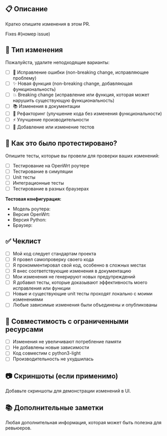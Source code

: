## 📋 Описание

Кратко опишите изменения в этом PR.

Fixes #(номер issue)

## 🔄 Тип изменения

Пожалуйста, удалите неподходящие варианты:

- [ ] 🐛 Исправление ошибки (non-breaking change, исправляющее проблему)
- [ ] ✨ Новая функция (non-breaking change, добавляющая функциональность)
- [ ] 💥 Breaking change (исправление или функция, которая может нарушить существующую функциональность)
- [ ] 📚 Изменения в документации
- [ ] 🔧 Рефакторинг (улучшение кода без изменения функциональности)
- [ ] ⚡ Улучшение производительности
- [ ] 🧪 Добавление или изменение тестов

## 🧪 Как это было протестировано?

Опишите тесты, которые вы провели для проверки ваших изменений:

- [ ] Тестирование на OpenWrt роутере
- [ ] Тестирование в симуляции
- [ ] Unit тесты
- [ ] Интеграционные тесты
- [ ] Тестирование в разных браузерах

**Тестовая конфигурация:**
* Модель роутера: 
* Версия OpenWrt: 
* Версия Python: 
* Браузер: 

## ✅ Чеклист

- [ ] Мой код следует стандартам проекта
- [ ] Я провел самопроверку своего кода
- [ ] Я прокомментировал свой код, особенно в сложных местах
- [ ] Я внес соответствующие изменения в документацию
- [ ] Мои изменения не генерируют новых предупреждений
- [ ] Я добавил тесты, которые доказывают эффективность моего исправления или функции
- [ ] Новые и существующие unit тесты проходят локально с моими изменениями
- [ ] Любые зависимые изменения были объединены и опубликованы

## 📱 Совместимость с ограниченными ресурсами

- [ ] Изменения не увеличивают потребление памяти
- [ ] Не добавлены новые зависимости
- [ ] Код совместим с python3-light
- [ ] Производительность не ухудшилась

## 📷 Скриншоты (если применимо)

Добавьте скриншоты для демонстрации изменений в UI.

## 📚 Дополнительные заметки

Любая дополнительная информация, которая может быть полезна для ревьюеров. 